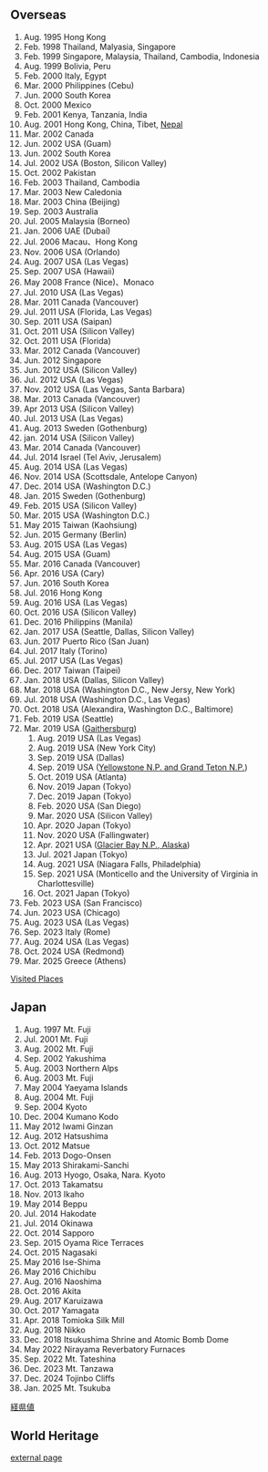 ## Overseas

1. Aug. 1995 Hong Kong
2. Feb. 1998 Thailand, Malyasia, Singapore
3. Feb. 1999 Singapore, Malaysia, Thailand, Cambodia, Indonesia
4. Aug. 1999 Bolivia, Peru
5. Feb. 2000 Italy, Egypt
6. Mar. 2000 Philippines (Cebu)
7. Jun. 2000 South Korea
8. Oct. 2000 Mexico
9. Feb. 2001 Kenya, Tanzania, India
10. Aug. 2001 Hong Kong, China, Tibet, [Nepal](https://github.com/mhatada/note/blob/master/20010909_kalapatthar.md)
11. Mar. 2002 Canada
12. Jun. 2002 USA (Guam)
13. Jun. 2002 South Korea
14. Jul. 2002 USA (Boston, Silicon Valley)
15. Oct. 2002 Pakistan
16. Feb. 2003 Thailand, Cambodia
17. Mar. 2003 New Caledonia
18. Mar. 2003 China (Beijing)
19. Sep. 2003 Australia
20. Jul. 2005 Malaysia (Borneo)
21. Jan. 2006 UAE (Dubai)
22. Jul. 2006 Macau、Hong Kong
23. Nov. 2006 USA (Orlando)
24. Aug. 2007 USA (Las Vegas)
25. Sep. 2007 USA (Hawaii)
26. May 2008 France (Nice)、Monaco
27. Jul. 2010 USA (Las Vegas)
28. Mar. 2011 Canada (Vancouver)
29. Jul. 2011 USA (Florida, Las Vegas)
30. Sep. 2011 USA (Saipan)
31. Oct. 2011 USA (Silicon Valley)
32. Oct. 2011 USA (Florida)
33. Mar. 2012 Canada (Vancouver)
34. Jun. 2012 Singapore
35. Jun. 2012 USA (Silicon Valley)
36. Jul. 2012 USA (Las Vegas)
37. Nov. 2012 USA (Las Vegas, Santa Barbara)
38. Mar. 2013 Canada (Vancouver)
39. Apr 2013 USA (Silicon Valley)
40. Jul. 2013 USA (Las Vegas)
41. Aug. 2013 Sweden (Gothenburg)
42. jan. 2014 USA (Silicon Valley)
43. Mar. 2014 Canada (Vancouver)
44. Jul. 2014 Israel (Tel Aviv, Jerusalem)
45. Aug. 2014 USA (Las Vegas)
46. Nov. 2014 USA (Scottsdale, Antelope Canyon)
47. Dec. 2014 USA (Washington D.C.)
48. Jan. 2015 Sweden (Gothenburg)
49. Feb. 2015 USA (Silicon Valley)
50. Mar. 2015 USA (Washington D.C.)
51. May 2015 Taiwan (Kaohsiung)
52. Jun. 2015 Germany (Berlin)
53. Aug. 2015 USA (Las Vegas)
54. Aug. 2015 USA (Guam)
55. Mar. 2016 Canada (Vancouver)
56. Apr. 2016 USA (Cary)
57. Jun. 2016 South Korea
58. Jul. 2016 Hong Kong
59. Aug. 2016 USA (Las Vegas)
60. Oct. 2016 USA (Silicon Valley)
61. Dec. 2016 Philippins (Manila)
62. Jan. 2017 USA (Seattle, Dallas, Silicon Valley)
63. Jun. 2017 Puerto Rico (San Juan)
64. Jul. 2017 Italy (Torino)
65. Jul. 2017 USA (Las Vegas)
66. Dec. 2017 Taiwan (Taipei)
67. Jan. 2018 USA (Dallas, Silicon Valley)
68. Mar. 2018 USA (Washington D.C., New Jersy, New York)
69. Jul. 2018 USA (Washington D.C., Las Vegas)
70. Oct. 2018 USA (Alexandira, Washington D.C., Baltimore)
71. Feb. 2019 USA (Seattle)
72. Mar. 2019 USA ([Gaithersburg](https://github.com/mhatada/note/blob/master/20190526_settle_in_the_us.md))
	1. Aug. 2019 USA (Las Vegas)
	2. Aug. 2019 USA (New York City)
	3. Sep. 2019 USA (Dallas)
	4. Sep. 2019 USA ([Yellowstone N.P. and Grand Teton N.P.](https://github.com/mhatada/note/blob/master/20190929_yellowstone.md))
	5. Oct. 2019 USA (Atlanta)
	6. Nov. 2019 Japan (Tokyo)
	7. Dec. 2019 Japan (Tokyo)
	8. Feb. 2020 USA (San Diego)
	9. Mar. 2020 USA (Silicon Valley)
	10. Apr. 2020 Japan (Tokyo)
	11. Nov. 2020 USA (Fallingwater)
	12. Apr. 2021 USA ([Glacier Bay N.P., Alaska](https://github.com/mhatada/note/blob/master/20210530_glacier_bay.md))
	13. Jul. 2021 Japan (Tokyo)
	14. Aug. 2021 USA (Niagara Falls, Philadelphia)
	15. Sep. 2021 USA (Monticello and the University of Virginia in Charlottesville)
	16. Oct. 2021 Japan (Tokyo)
73. Feb. 2023 USA (San Francisco)
74. Jun. 2023 USA (Chicago)
75. Aug. 2023 USA (Las Vegas)
76. Sep. 2023 Italy (Rome)
77. Aug. 2024 USA (Las Vegas)
78. Oct. 2024 USA (Redmond)
79. Mar. 2025 Greece (Athens)

[Visited Places](https://visitedplaces.com/embed/?map=world&projection=geoNaturalEarth1&theme=dark-green&water=1&graticule=0&names=1&duration=2000&placeduration=100&slider=0&autoplay=1&autozoom=none&autostep=1&home=JP&places=My%20Home~JP~1_0_0_-137.8_-37.5*Europe~FR_DE_GR_IT_MC_SE~2.4_12.1_53.3_-12.1_-53.3*North%20America~CA_MX_PR_US~1.6_-100.6_44.4_100.6_-44.4*South%20America~BO_PE~1.5_-65.9_-20.1_65.9_20.1*Africa~EG_KE_TZ~1.5_18_1.6_-18_-1.6*Asia~KH_CN_HK_IN_ID_IL_JP.daaa44_MO_MY_NP_PK_PH_SG_KR_TW_TH_AE~1.5_83.8_33.3_-83.8_-33.3*Oceania~AU_GU_NC~1.9_134.3_-25.7_-134.3_25.7)

## Japan

1. Aug. 1997 Mt. Fuji
2. Jul. 2001 Mt. Fuji
3. Aug. 2002 Mt. Fuji
4. Sep. 2002 Yakushima
5. Aug. 2003 Northern Alps
6. Aug. 2003 Mt. Fuji
7. May 2004 Yaeyama Islands
8. Aug. 2004 Mt. Fuji
9. Sep. 2004 Kyoto
10. Dec. 2004 Kumano Kodo
11. May 2012 Iwami Ginzan
12. Aug. 2012 Hatsushima
13. Oct. 2012 Matsue
14. Feb. 2013 Dogo-Onsen
15. May 2013 Shirakami-Sanchi
16. Aug. 2013 Hyogo, Osaka, Nara. Kyoto
17. Oct. 2013 Takamatsu
18. Nov. 2013 Ikaho
19. May 2014 Beppu
20. Jul. 2014 Hakodate
21. Jul. 2014 Okinawa
22. Oct. 2014 Sapporo
23. Sep. 2015 Oyama Rice Terraces
24. Oct. 2015 Nagasaki
25. May 2016 Ise-Shima
26. May 2016 Chichibu
27. Aug. 2016 Naoshima
28. Oct. 2016 Akita
29. Aug. 2017 Karuizawa
30. Oct. 2017 Yamagata
31. Apr. 2018 Tomioka Silk Mill
32. Aug. 2018 Nikko
33. Dec. 2018 Itsukushima Shrine and Atomic Bomb Dome
34. May 2022 Nirayama Reverbatory Furnaces
35. Sep. 2022 Mt. Tateshina
36. Dec. 2023 Mt. Tanzawa
37. Dec. 2024 Tojinbo Cliffs
38. Jan. 2025 Mt. Tsukuba

[経県値](https://uub.jp/j.cgi/jxcjrajyfhhcjqcjpqay/)

## World Heritage

[external page](https://www.worldheritagesite.org/community/M.HATADA)
